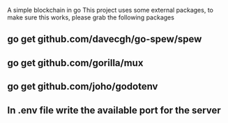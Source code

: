 A simple blockchain in go
This project uses some external packages, to make sure this works, please grab the following packages 
## go get github.com/davecgh/go-spew/spew
## go get github.com/gorilla/mux
## go get github.com/joho/godotenv

## In .env file write the available port for the server